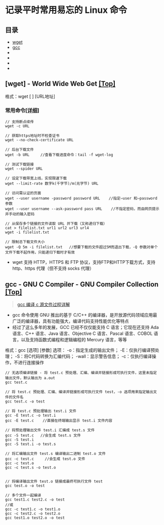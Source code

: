 # 记录平时常用易忘的 Linux 命令
## 目录
* [wget](#wget---world-wide-web-get-top)<br/>
* [gcc](#gcc---gnu-c-compiler---gnu-compiler-collection-top)<br/>
* []()<br/>
* []()<br/>
* []()<br/>
* []()<br/>

## [wget] - World Wide Web Get [[Top]](#目录)

格式：wget [ ]  [URL地址]
### 常用命令[[详细]](./LinuxCommand/wget.txt)
``` shell
// 支持断点续传
wget -c URL

// 获取https地址时不检查证书
wget --no-check-certificate URL

// 后台下载文件
wget -b URL     //查看下载进度命令：tail -f wget-log 

// 测试下载链接
wget --spider URL

// 设定下载带宽上线，实现限速下载
wget --limit-rate 数字k(千字节)/m(兆字节) URL

// 访问需认证的页面
wget --user username -password password URL    //指定–user 和–password参数
wget --user username --ask-password pass URL    //不指定密码，而由网页提示并手动的输入密码

// 从保存多个链接的文件读取 URL 并下载（又称递归下载）
cat > filelist.txt url1 url2 url3 url4
wget -i filelist.txt 

// 限制总下载文件大小
wget -Q 5m -i filelist.txt   //想要下载的文件超过5M而退出下载，-Q 参数对单个文件下载不起作用，只能递归下载时才有效
```
* wget 支持 HTTP，HTTPS 和 FTP 协议，支持FTP和HTTP下载方式，支持 http、https 代理（但不支持 socks 代理）

## gcc - GNU C Compiler - GNU Compiler Collection [[Top]](#目录)

> [gcc 编译 c 源文件过程详解](/Linux/Linux小知识.md#linux-下-gcc-编译-c-源文件过程详解-top)

* gcc 命令使用 GNU 推出的基于 C/C++ 的编译器，是开放源代码领域应用最广泛的编译器，具有功能强大，编译代码支持性能优化等特点
* 经过了这么多年的发展，GCC 已经不仅仅能支持 C 语言；它现在还支持 Ada 语言、C++ 语言、Java 语言、Objective C 语言、Pascal 语言、COBOL 语言，以及支持函数式编程和逻辑编程的 Mercury 语言，等等

格式：gcc [选项] [参数]
选项：
-o：指定生成的输出文件；
-E：仅执行编译预处理；
-S：将C代码转换为汇编代码；
-wall：显示警告信息；
-c：仅执行编译操作，不进行连接操作

``` shell
// 无选项编译链接 - 将 test.c 预处理、汇编、编译并链接形成可执行文件，这里未指定输出文件，默认输出为 a.out
gcc test.c

// 将 test.c 预处理、汇编、编译并链接形成可执行文件 test，-o 选项用来指定输出文件的文件名
gcc test.c -o test

// 将 test.c 预处理输出 test.i 文件
gcc -E test.c -o test.i
gcc -E test.c    //直接在终端输出显示 test.i 文件内容
 
// 将预处理输出文件 test.i 汇编成 test.s 文件
gcc -S test.c   //会生成 test.s 文件
gcc -S test.i
gcc -S test.i -o test.s

// 将汇编输出文件 test.s 编译输出二进制 test.o 文件
gcc -c test.c     //会生成 test.o 文件
gcc -c test.o
gcc -c test.s -o test.o


// 将编译输出文件 test.o 链接成最终可执行文件 test
gcc test.o -o test

// 多个文件一起编译
gcc test1.c test2.c -o test
//或
gcc -c test1.c -o test1.o
gcc -c test2.c -o test2.o
gcc test1.o test2.o -o test
```
